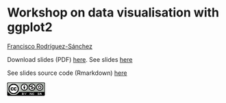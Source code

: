 # Workshop on data visualisation with ggplot2

[Francisco Rodríguez-Sánchez](https://bit.ly/frod_san)

Download slides (PDF) [here](https://github.com/Pakillo/ggplot-intro/raw/paperplanes/ggplot_intro.pdf). See slides [here](https://github.com/Pakillo/ggplot-intro/blob/paperplanes/ggplot_intro.pdf)

See slides source code (Rmarkdown) [here](https://github.com/Pakillo/ggplot-intro/blob/paperplanes/ggplot_intro.Rmd)


![](images/CC-BY-NC-SA_logo.png)
